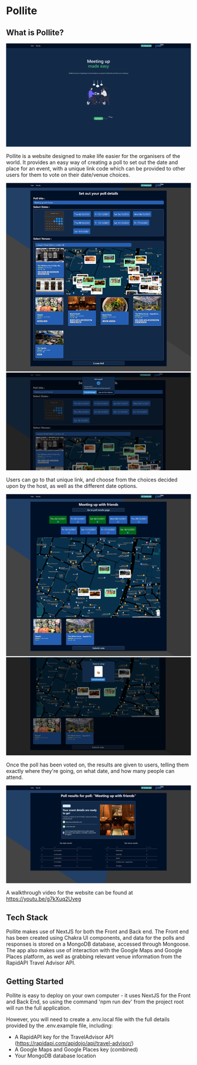 # Pollite

## What is Pollite?

![Pollite's Home page](public/ReadMeScreenshots/IndexPage.png)

Pollite is a website designed to make life easier for the organisers of the world. It provides an easy way of creating a poll to set out the date and place for an event, with a unique link code which can be provided to other users for them to vote on their date/venue choices.

![Using the Create page](public/ReadMeScreenshots/CreatePage1.png)
![Response given for poll creation](public/ReadMeScreenshots/CreatePage2.png)

Users can go to that unique link, and choose from the choices decided upon by the host, as well as the different date options.

![Voting page run through](public/ReadMeScreenshots/VotePage1.png)
![Results from voting](public/ReadMeScreenshots/VotePage2.png)

Once the poll has been voted on, the results are given to users, telling them exactly where they're going, on what date, and how many people can attend.

![Response given for poll creation](public/ReadMeScreenshots/ResultsPage.png)

A walkthrough video for the website can be found at https://youtu.be/g7kXuq2Uveg

## Tech Stack

Pollite makes use of NextJS for both the Front and Back end. The Front end has been created using Chakra UI components, and data for the polls and responses is stored on a MongoDB database, accessed through Mongoose. The app also makes use of interaction with the Google Maps and Google Places platform, as well as grabbing relevant venue information from the RapidAPI Travel Advisor API.

## Getting Started

Pollite is easy to deploy on your own computer - it uses NextJS for the Front and Back End, so using the command 'npm run dev' from the project root will run the full application.

However, you will need to create a .env.local file with the full details provided by the .env.example file, including:

- A RapidAPI key for the TravelAdvisor API (https://rapidapi.com/apidojo/api/travel-advisor/)
- A Google Maps and Google Places key (combined)
- Your MongoDB database location
